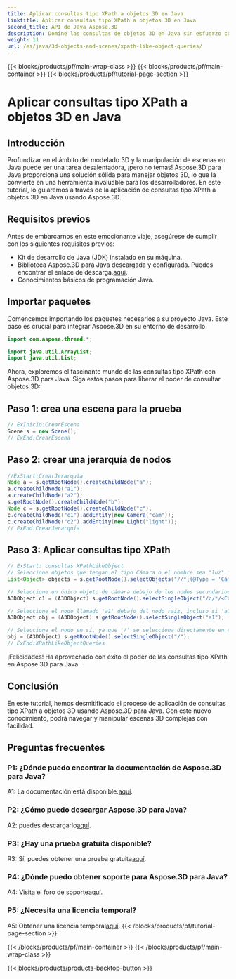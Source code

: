 ```yaml
---
title: Aplicar consultas tipo XPath a objetos 3D en Java
linktitle: Aplicar consultas tipo XPath a objetos 3D en Java
second_title: API de Java Aspose.3D
description: Domine las consultas de objetos 3D en Java sin esfuerzo con Aspose.3D. Aplique consultas tipo XPath, manipule escenas y mejore su desarrollo 3D.
weight: 11
url: /es/java/3d-objects-and-scenes/xpath-like-object-queries/
---
```


{{< blocks/products/pf/main-wrap-class >}}
{{< blocks/products/pf/main-container >}}
{{< blocks/products/pf/tutorial-page-section >}}

# Aplicar consultas tipo XPath a objetos 3D en Java

## Introducción

Profundizar en el ámbito del modelado 3D y la manipulación de escenas en Java puede ser una tarea desalentadora, ¡pero no temas! Aspose.3D para Java proporciona una solución sólida para manejar objetos 3D, lo que la convierte en una herramienta invaluable para los desarrolladores. En este tutorial, lo guiaremos a través de la aplicación de consultas tipo XPath a objetos 3D en Java usando Aspose.3D.

## Requisitos previos

Antes de embarcarnos en este emocionante viaje, asegúrese de cumplir con los siguientes requisitos previos:

- Kit de desarrollo de Java (JDK) instalado en su máquina.
-  Biblioteca Aspose.3D para Java descargada y configurada. Puedes encontrar el enlace de descarga.[aquí](https://releases.aspose.com/3d/java/).
- Conocimientos básicos de programación Java.

## Importar paquetes

Comencemos importando los paquetes necesarios a su proyecto Java. Este paso es crucial para integrar Aspose.3D en su entorno de desarrollo.

```java
import com.aspose.threed.*;

import java.util.ArrayList;
import java.util.List;
```

Ahora, exploremos el fascinante mundo de las consultas tipo XPath con Aspose.3D para Java. Siga estos pasos para liberar el poder de consultar objetos 3D:

## Paso 1: crea una escena para la prueba

```java
// ExInicio:CrearEscena
Scene s = new Scene();
// ExEnd:CrearEscena
```

## Paso 2: crear una jerarquía de nodos

```java
//ExStart:CrearJerarquía
Node a = s.getRootNode().createChildNode("a");
a.createChildNode("a1");
a.createChildNode("a2");
s.getRootNode().createChildNode("b");
Node c = s.getRootNode().createChildNode("c");
c.createChildNode("c1").addEntity(new Camera("cam"));
c.createChildNode("c2").addEntity(new Light("light"));
// ExEnd:CrearJerarquía
```

## Paso 3: Aplicar consultas tipo XPath

```java
// ExStart: consultas XPathLikeObject
// Seleccione objetos que tengan el tipo Cámara o el nombre sea "luz" independientemente de su ubicación.
List<Object> objects = s.getRootNode().selectObjects("//*[(@Type = 'Cámara') o (@Name = 'luz')]");

// Seleccione un único objeto de cámara debajo de los nodos secundarios del nodo llamado 'c' debajo del nodo raíz
A3DObject c1 = (A3DObject) s.getRootNode().selectSingleObject("/c/*/<Camera>");

// Seleccione el nodo llamado 'a1' debajo del nodo raíz, incluso si 'a1' no es un nodo secundario directo
A3DObject obj = (A3DObject) s.getRootNode().selectSingleObject("a1");

// Seleccione el nodo en sí, ya que '/' se selecciona directamente en el nodo raíz
obj = (A3DObject) s.getRootNode().selectSingleObject("/");
// ExEnd:XPathLikeObjectQueries
```

¡Felicidades! Ha aprovechado con éxito el poder de las consultas tipo XPath en Aspose.3D para Java.

## Conclusión

En este tutorial, hemos desmitificado el proceso de aplicación de consultas tipo XPath a objetos 3D usando Aspose.3D para Java. Con este nuevo conocimiento, podrá navegar y manipular escenas 3D complejas con facilidad.

## Preguntas frecuentes

### P1: ¿Dónde puedo encontrar la documentación de Aspose.3D para Java?

 A1: La documentación está disponible.[aquí](https://reference.aspose.com/3d/java/).

### P2: ¿Cómo puedo descargar Aspose.3D para Java?

 A2: puedes descargarlo[aquí](https://releases.aspose.com/3d/java/).

### P3: ¿Hay una prueba gratuita disponible?

 R3: Sí, puedes obtener una prueba gratuita[aquí](https://releases.aspose.com/).

### P4: ¿Dónde puedo obtener soporte para Aspose.3D para Java?

 A4: Visita el foro de soporte[aquí](https://forum.aspose.com/c/3d/18).

### P5: ¿Necesita una licencia temporal?

 A5: Obtener una licencia temporal[aquí](https://purchase.aspose.com/temporary-license/).
{{< /blocks/products/pf/tutorial-page-section >}}

{{< /blocks/products/pf/main-container >}}
{{< /blocks/products/pf/main-wrap-class >}}

{{< blocks/products/products-backtop-button >}}
